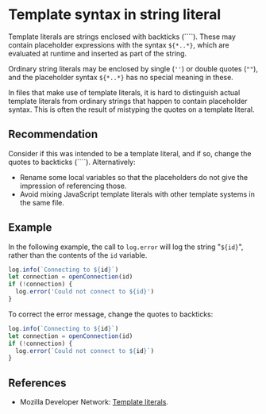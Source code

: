 # Template syntax in string literal
Template literals are strings enclosed with backticks (````). These may contain placeholder expressions with the syntax `${*..*}`, which are evaluated at runtime and inserted as part of the string.

Ordinary string literals may be enclosed by single (`''`) or double quotes (`""`), and the placeholder syntax `${*..*}` has no special meaning in these.

In files that make use of template literals, it is hard to distinguish actual template literals from ordinary strings that happen to contain placeholder syntax. This is often the result of mistyping the quotes on a template literal.


## Recommendation
Consider if this was intended to be a template literal, and if so, change the quotes to backticks (````). Alternatively:

* Rename some local variables so that the placeholders do not give the impression of referencing those.
* Avoid mixing JavaScript template literals with other template systems in the same file.

## Example
In the following example, the call to `log.error` will log the string "`${id}`", rather than the contents of the `id` variable.


```javascript
log.info(`Connecting to ${id}`)
let connection = openConnection(id)
if (!connection) {
  log.error('Could not connect to ${id}')
}

```
To correct the error message, change the quotes to backticks:


```javascript
log.info(`Connecting to ${id}`)
let connection = openConnection(id)
if (!connection) {
  log.error(`Could not connect to ${id}`)
}

```

## References
* Mozilla Developer Network: [Template literals](https://developer.mozilla.org/en/docs/Web/JavaScript/Reference/Template_literals).
